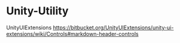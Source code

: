 # Unity-Utility

UnityUIExtensions
https://bitbucket.org/UnityUIExtensions/unity-ui-extensions/wiki/Controls#markdown-header-controls

